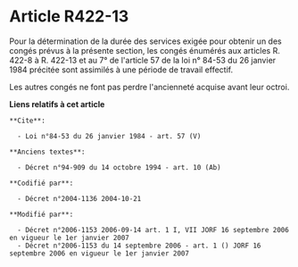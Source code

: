 # Article R422-13

Pour la détermination de la durée des services exigée pour obtenir un des congés prévus à la présente section, les congés
énumérés aux articles R. 422-8 à R. 422-13 et au 7° de l'article 57 de la loi n° 84-53 du 26 janvier 1984 précitée sont
assimilés à une période de travail effectif. 

Les autres congés ne font pas perdre l'ancienneté acquise avant leur octroi.

**Liens relatifs à cet article**

	**Cite**:

	  - Loi n°84-53 du 26 janvier 1984 - art. 57 (V)

	**Anciens textes**:

	  - Décret n°94-909 du 14 octobre 1994 - art. 10 (Ab)

	**Codifié par**:

	  - Décret n°2004-1136 2004-10-21

	**Modifié par**:

	  - Décret n°2006-1153 2006-09-14 art. 1 I, VII JORF 16 septembre 2006 en vigueur le 1er janvier 2007
	  - Décret n°2006-1153 du 14 septembre 2006 - art. 1 () JORF 16 septembre 2006 en vigueur le 1er janvier 2007
